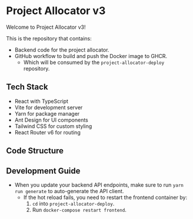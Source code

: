 # Project Allocator v3

Welcome to Project Allocator v3!

This is the repository that contains:

* Backend code for the project allocator.
* GitHub workflow to build and push the Docker image to GHCR.
    * Which will be consumed by the `project-allocator-deploy` repository.

## Tech Stack

* React with TypeScript
* Vite for development server
* Yarn for package manager
* Ant Design for UI components
* Tailwind CSS for custom styling
* React Router v6 for routing

## Code Structure

## Development Guide

* When you update your backend API endpoints, make sure to run `yarn run generate` to auto-generate the API client.
    * If the hot reload fails, you need to restart the frontend container by:
        1. `cd` into `project-allocator-deploy`.
        2. Run `docker-compose restart frontend`.
